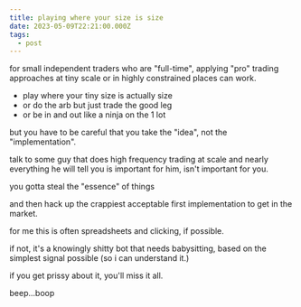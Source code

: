 ```yaml
---
title: playing where your size is size
date: 2023-05-09T22:21:00.000Z
tags:
  - post
---
```

for small independent traders who are "full-time", applying "pro" trading approaches at tiny scale or in highly constrained places can work.

* play where your tiny size is actually size
* or do the arb but just trade the good leg 
* or be in and out like a ninja on the 1 lot 

but you have to be careful that you take the "idea", not the "implementation".



talk to some guy that does high frequency trading at scale and nearly everything he will tell you is important for him, isn't important for you.


you gotta steal the "essence" of things 

and then hack up the crappiest acceptable first implementation to get in the market.


for me this is often spreadsheets and clicking, if possible.


if not, it's a knowingly shitty bot that needs babysitting, based on the simplest signal possible (so i can understand it.)

i﻿f you get prissy about it, you'll miss it all.

b﻿eep...boop